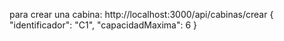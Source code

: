 

para crear una cabina:
http://localhost:3000/api/cabinas/crear
{
    "identificador": "C1",
    "capacidadMaxima": 6
}


